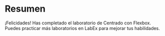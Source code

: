 # Resumen

¡Felicidades! Has completado el laboratorio de Centrado con Flexbox. Puedes practicar más laboratorios en LabEx para mejorar tus habilidades.
